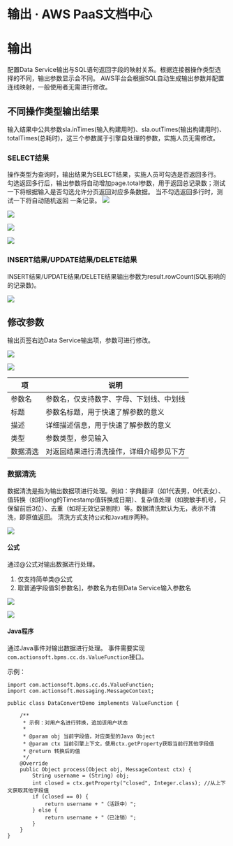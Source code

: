 # 输出 · AWS PaaS文档中心

# 输出

配置Data Service输出与SQL语句返回字段的映射关系。根据连接器操作类型选择的不同，输出参数显示会不同。 AWS平台会根据SQL自动生成输出参数并配置连线映射，一般使用者无需进行修改。

## 不同操作类型输出结果

输入结果中公共参数sla.inTimes(输入构建用时)、sla.outTimes(输出构建用时)、totalTimes(总耗时)，这三个参数属于引擎自处理的参数，实施人员无需修改。

### SELECT结果

操作类型为查询时，输出结果为SELECT结果，实施人员可勾选是否返回多行。 勾选返回多行后，输出参数将自动增加page.total参数，用于返回总记录数；测试一下将根据输入是否勾选允许分页返回对应多条数据。 当不勾选返回多行时，测试一下将自动随机返回 一条记录。 [![](https://docs.awspaas.com/reference-guide/aws-paas-cc-reference-guide/datasource/rds36.png)](<rds36.png>)

[![](https://docs.awspaas.com/reference-guide/aws-paas-cc-reference-guide/datasource/rds39.png)](<rds39.png>)

[![](https://docs.awspaas.com/reference-guide/aws-paas-cc-reference-guide/datasource/rds40.png)](<rds40.png>)

[![](https://docs.awspaas.com/reference-guide/aws-paas-cc-reference-guide/datasource/rds41.png)](<rds41.png>)

### INSERT结果/UPDATE结果/DELETE结果

INSERT结果/UPDATE结果/DELETE结果输出参数为result.rowCount(SQL影响的的记录数)。

[![](https://docs.awspaas.com/reference-guide/aws-paas-cc-reference-guide/datasource/rds42.png)](<rds42.png>)

## 修改参数

输出页签右边Data Service输出项，参数可进行修改。

[![](https://docs.awspaas.com/reference-guide/aws-paas-cc-reference-guide/datasource/rds44.png)](<rds44.png>)

[![](https://docs.awspaas.com/reference-guide/aws-paas-cc-reference-guide/datasource/rds43.png)](<rds43.png>)

项 | 说明  
---|---  
参数名 | 参数名，仅支持数字、字母、下划线、中划线  
标题 | 参数名标题，用于快速了解参数的意义  
描述 | 详细描述信息，用于快速了解参数的意义  
类型 | 参数类型，参见输入  
数据清选 | 对返回结果进行清洗操作，详细介绍参见下方  
  
### 数据清洗

数据清洗是指为输出数据项进行处理。例如：字典翻译（如1代表男，0代表女）、值转换（如将long的Timestamp值转换成日期）、复杂值处理（如脱敏手机号，只保留前后3位）、去重（如将无效记录剔除）等。数据清洗默认为无，表示不清洗，即原值返回。 清洗方式支持`公式`和`Java程序`两种。

[![](https://docs.awspaas.com/reference-guide/aws-paas-cc-reference-guide/datasource/rds45.png)](<rds45.png>)

#### 公式

通过@公式对输出数据进行处理。

  1. 仅支持简单类@公式
  2. 取普通字段值$[参数名]，参数名为右侧Data Service输入参数名

[![](https://docs.awspaas.com/reference-guide/aws-paas-cc-reference-guide/datasource/rds46.png)](<rds46.png>)

[![](https://docs.awspaas.com/reference-guide/aws-paas-cc-reference-guide/datasource/rds47.png)](<rds47.png>)

#### Java程序

通过Java事件对输出数据进行处理。 事件需要实现`com.actionsoft.bpms.cc.ds.ValueFunction`接口。

示例：
    
    
    import com.actionsoft.bpms.cc.ds.ValueFunction;
    import com.actionsoft.messaging.MessageContext;
    
    public class DataConvertDemo implements ValueFunction {
    
        /**
         * 示例：对用户名进行转换，追加该用户状态
         *
         * @param obj 当前字段值，对应类型的Java Object
         * @param ctx 当前引擎上下文，使用ctx.getProperty获取当前行其他字段值
         * @return 转换后的值
         */
        @Override
        public Object process(Object obj, MessageContext ctx) {
            String username = (String) obj;
            int closed = ctx.getProperty("closed", Integer.class); //从上下文获取其他字段值
            if (closed == 0) {
                return username + "（活跃中）";
            } else {
                return username + "（已注销）";
            }
        }
    }